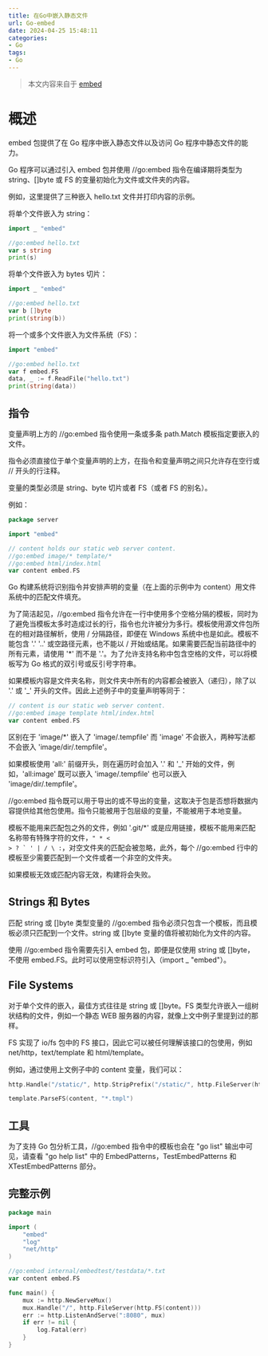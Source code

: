```yaml
---
title: 在Go中嵌入静态文件
url: Go-embed
date: 2024-04-25 15:48:11
categories:
- Go
tags:
- Go
---
```


> 本文内容来自于 [embed](https://pkg.go.dev/embed)

<!-- more -->

# 概述

embed 包提供了在 Go 程序中嵌入静态文件以及访问 Go 程序中静态文件的能力。

Go 程序可以通过引入 embed 包并使用 //go:embed 指令在编译期将类型为 string、[]byte 或 FS 的变量初始化为文件或文件夹的内容。

例如，这里提供了三种嵌入 hello.txt 文件并打印内容的示例。

将单个文件嵌入为 string：

```go
import _ "embed"

//go:embed hello.txt
var s string
print(s)
```

将单个文件嵌入为 bytes 切片：

```go
import _ "embed"

//go:embed hello.txt
var b []byte
print(string(b))
```

将一个或多个文件嵌入为文件系统（FS）：

```go
import "embed"

//go:embed hello.txt
var f embed.FS
data, _ := f.ReadFile("hello.txt")
print(string(data))
```

## 指令

变量声明上方的 //go:embed 指令使用一条或多条 path.Match 模板指定要嵌入的文件。

指令必须直接位于单个变量声明的上方，在指令和变量声明之间只允许存在空行或 // 开头的行注释。

变量的类型必须是 string、byte 切片或者 FS（或者 FS 的别名）。

例如：

```go
package server

import "embed"

// content holds our static web server content.
//go:embed image/* template/*
//go:embed html/index.html
var content embed.FS
```

Go 构建系统将识别指令并安排声明的变量（在上面的示例中为 content）用文件系统中的匹配文件填充。

为了简洁起见，//go:embed 指令允许在一行中使用多个空格分隔的模板，同时为了避免当模板太多时造成过长的行，指令也允许被分为多行。模板使用源文件包所在的相对路径解析，使用 / 分隔路径，即便在 Windows 系统中也是如此。模板不能包含 '.' '..' 或空路径元素，也不能以 / 开始或结尾。如果需要匹配当前路径中的所有元素，请使用 '*' 而不是 '.'。为了允许支持名称中包含空格的文件，可以将模板写为 Go 格式的双引号或反引号字符串。

如果模板内容是文件夹名称，则文件夹中所有的内容都会被嵌入（递归），除了以 '.' 或 '_' 开头的文件。因此上述例子中的变量声明等同于：

```go
// content is our static web server content.
//go:embed image template html/index.html
var content embed.FS
```

区别在于 'image/*' 嵌入了 'image/.tempfile' 而 'image' 不会嵌入，两种写法都不会嵌入 'image/dir/.tempfile'。

如果模板使用 'all:' 前缀开头，则在遍历时会加入 '.' 和 '_' 开始的文件，例如，'all:image' 既可以嵌入 'image/.tempfile' 也可以嵌入 'image/dir/.tempfile'。

//go:embed 指令既可以用于导出的或不导出的变量，这取决于包是否想将数据内容提供给其他包使用。指令只能被用于包层级的变量，不能被用于本地变量。

模板不能用来匹配包之外的文件，例如 '.git/*' 或是应用链接，模板不能用来匹配名称带有特殊字符的文件，<code>" * < > ? ` ' | / \ :</code>，对空文件夹的匹配会被忽略，此外，每个 //go:embed 行中的模板至少需要匹配到一个文件或者一个非空的文件夹。

如果模板无效或匹配内容无效，构建将会失败。

## Strings 和 Bytes

匹配 string 或 []byte 类型变量的 //go:embed 指令必须只包含一个模板，而且模板必须只匹配到一个文件。string 或 []byte 变量的值将被初始化为文件的内容。

使用 //go:embed 指令需要先引入 embed 包，即便是仅使用 string 或 []byte，不使用 embed.FS。此时可以使用空标识符引入（import _ "embed"）。

## File Systems

对于单个文件的嵌入，最佳方式往往是 string 或 []byte。FS 类型允许嵌入一组树状结构的文件，例如一个静态 WEB 服务器的内容，就像上文中例子里提到过的那样。

FS 实现了 io/fs 包中的 FS 接口，因此它可以被任何理解该接口的包使用，例如 net/http，text/template 和 html/template。

例如，通过使用上文例子中的 content 变量，我们可以：

```go
http.Handle("/static/", http.StripPrefix("/static/", http.FileServer(http.FS(content))))

template.ParseFS(content, "*.tmpl")
```

## 工具

为了支持 Go 包分析工具，//go:embed 指令中的模板也会在 "go list" 输出中可见，请查看 "go help list" 中的 EmbedPatterns，TestEmbedPatterns 和 XTestEmbedPatterns 部分。

## 完整示例

```go
package main

import (
	"embed"
	"log"
	"net/http"
)

//go:embed internal/embedtest/testdata/*.txt
var content embed.FS

func main() {
	mux := http.NewServeMux()
	mux.Handle("/", http.FileServer(http.FS(content)))
	err := http.ListenAndServe(":8080", mux)
	if err != nil {
		log.Fatal(err)
	}
}
```